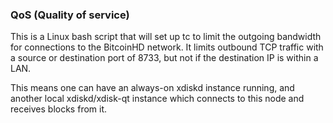 ### QoS (Quality of service) ###

This is a Linux bash script that will set up tc to limit the outgoing bandwidth for connections to the BitcoinHD network. It limits outbound TCP traffic with a source or destination port of 8733, but not if the destination IP is within a LAN.

This means one can have an always-on xdiskd instance running, and another local xdiskd/xdisk-qt instance which connects to this node and receives blocks from it.
